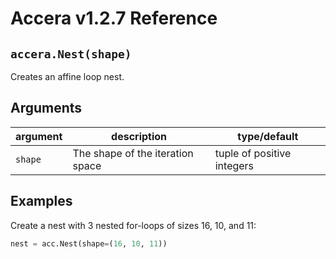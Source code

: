 [//]: # (Project: Accera)
[//]: # (Version: v1.2.7)

# Accera v1.2.7 Reference

## `accera.Nest(shape)`
Creates an affine loop nest.

## Arguments

argument | description | type/default
--- | --- | ---
`shape` | The shape of the iteration space | tuple of positive integers

## Examples

Create a nest with 3 nested for-loops of sizes 16, 10, and 11:

```python
nest = acc.Nest(shape=(16, 10, 11))
```

<div style="page-break-after: always;"></div>
